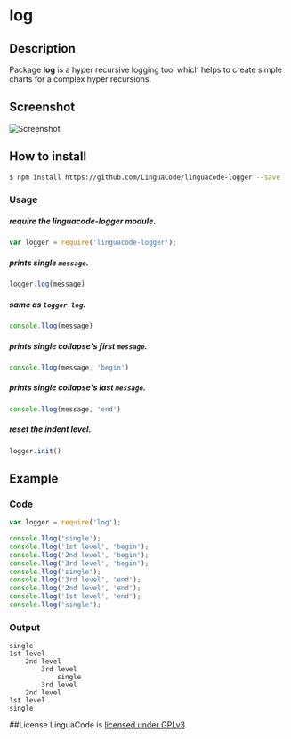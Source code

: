 # log

## Description
Package **log** is a hyper recursive logging tool which helps to create simple charts for a complex hyper recursions.

## Screenshot
![Screenshot](https://raw.githubusercontent.com/LinguaCode/linguacode-logger/master/screenshots/image.png)

## How to install

```sh
$ npm install https://github.com/LinguaCode/linguacode-logger --save
```

### Usage

##### require the **linguacode-logger** module.
```javascript
var logger = require('linguacode-logger');
```

##### prints single `message`.
```javascript
logger.log(message)
```

##### same as `logger.log`.
```javascript
console.llog(message)
```

##### prints single collapse's first `message`.
```javascript
console.llog(message, 'begin')
```

##### prints single collapse's last `message`.
```javascript
console.llog(message, 'end')
```

##### reset the indent level.
```javascript
logger.init()
```


## Example

### Code

```javascript
var logger = require('log');

console.llog('single');
console.llog('1st level', 'begin');
console.llog('2nd level', 'begin');
console.llog('3rd level', 'begin');
console.llog('single');
console.llog('3rd level', 'end');
console.llog('2nd level', 'end');
console.llog('1st level', 'end');
console.llog('single');
```

### Output
```
single
1st level
    2nd level
        3rd level
            single
        3rd level
    2nd level
1st level
single
```

##License
LinguaCode is [licensed under GPLv3](https://github.com/LinguaCode/linguacode-logger/blob/master/LICENSE).
